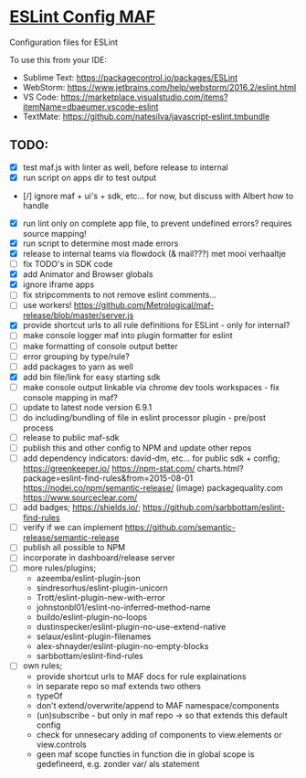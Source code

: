 # [ESLint Config MAF](https://git.io/eslint-config-maf "ESLint Config MAF")
Configuration files for ESLint

To use this from your IDE:
- Sublime Text: https://packagecontrol.io/packages/ESLint
- WebStorm: https://www.jetbrains.com/help/webstorm/2016.2/eslint.html
- VS Code: https://marketplace.visualstudio.com/items?itemName=dbaeumer.vscode-eslint
- TextMate: https://github.com/natesilva/javascript-eslint.tmbundle

## TODO:
- [x] test maf.js with linter as well, before release to internal
- [x] run script on apps dir to test output
- [/] ignore maf + ui's + sdk, etc... for now, but discuss with Albert how to handle
- [x] run lint only on complete app file, to prevent undefined errors? requires source mapping!
- [x] run script to determine most made errors
- [x] release to internal teams via flowdock (& mail???) met mooi verhaaltje
- [ ] fix TODO's in SDK code
- [x] add Animator and Browser globals
- [x] ignore iframe apps
- [ ] fix stripcomments to not remove eslint comments...
- [ ] use workers! https://github.com/Metrological/maf-release/blob/master/server.js
- [x] provide shortcut urls to all rule definitions for ESLint - only for internal?
- [ ] make console logger maf into plugin formatter for eslint
- [ ] make formatting of console output better
- [ ] error grouping by type/rule?
- [ ] add packages to yarn as well
- [x] add bin file/link for easy starting sdk
- [ ] make console output linkable via chrome dev tools workspaces - fix console mapping in maf?
- [ ] update to latest node version 6.9.1
- [ ] do including/bundling of file in eslint processor plugin - pre/post process
- [ ] release to public maf-sdk
- [ ] publish this and other config to NPM and update other repos
- [ ] add dependency indicators: david-dm, etc... for public sdk + config; https://greenkeeper.io/ https://npm-stat.com/ charts.html?package=eslint-find-rules&from=2015-08-01 https://nodei.co/npm/semantic-release/ (image) packagequality.com https://www.sourceclear.com/
- [ ] add badges; https://shields.io/; https://github.com/sarbbottam/eslint-find-rules
- [ ] verify if we can implement https://github.com/semantic-release/semantic-release
- [ ] publish all possible to NPM
- [ ] incorporate in dashboard/release server
- [ ] more rules/plugins;
  - azeemba/eslint-plugin-json
  - sindresorhus/eslint-plugin-unicorn
  - Trott/eslint-plugin-new-with-error
  - johnstonbl01/eslint-no-inferred-method-name
  - buildo/eslint-plugin-no-loops
  - dustinspecker/eslint-plugin-no-use-extend-native
  - selaux/eslint-plugin-filenames
  - alex-shnayder/eslint-plugin-no-empty-blocks
  - sarbbottam/eslint-find-rules
- [ ] own rules;
  - provide shortcut urls to MAF docs for rule explainations
  - in separate repo so maf extends two others
  - typeOf
  - don't extend/overwrite/append to MAF namespace/components
  - (un)subscribe - but only in maf repo -> so that extends this default config
  - check for unnesecary adding of components to view.elements or view.controls
  - geen maf scope functies in function die in global scope is gedefineerd, e.g. zonder var/ als statement
